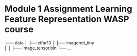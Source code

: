 # Module 1 Assignment Learning Feature Representation WASP course 

  ├── data
  │   ├──cifar10
  │   ├── imagenet_tiny             
  │   │   ├── image_tensor.bin 
  └── ...
